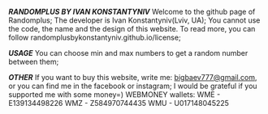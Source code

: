  ***RANDOMPLUS BY IVAN KONSTANTYNIV***
Welcome to the github page of Randomplus;
The developer is Ivan Konstantyniv(Lviv, UA);
You cannot use the code, the name and the design of this website. To read more, you can follow randomplusbykonstantyniv.github.io/license;


  ***USAGE***
You can choose min and max numbers to get a random number between them;

  ***OTHER***
If you want to buy this website, write me: bigbaev777@gmail.com, or you can find me in the facebook or instagram;
I would be grateful if you supported me with some money=)
WEBMONEY wallets:
WME - E139134498226
WMZ - Z584970744435
WMU - U017148045225
